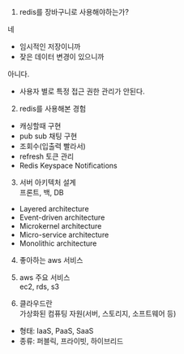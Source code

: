 1. redis를 장바구니로 사용해야하는가?

네
- 임시적인 저장이니까
- 잦은 데이터 변경이 있으니까

아니다. 
- 사용자 별로 특정 접근 권한 관리가 안된다.

2. redis를 사용해본 경험
- 캐싱할때 구현
- pub sub 채팅 구현
- 조회수(입출력 빨라서)
- refresh 토큰 관리
- Redis Keyspace Notifications

3. 서버 아키텍처 설계
</br> 프론트, 백, DB

- Layered architecture
- Event-driven architecture
- Microkernel architecture
- Micro-service architecture
- Monolithic architecture

4. 좋아하는 aws 서비스

5. aws 주요 서비스
</br>ec2, rds, s3

6. 클라우드란 
</br>가상화된 컴퓨팅 자원(서버, 스토리지, 소프트웨어 등)
- 형태: IaaS, PaaS, SaaS
- 종류: 퍼블릭, 프라이빗, 하이브리드
